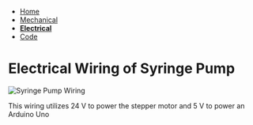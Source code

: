 - [Home](/Thompson-Syringe-Pump/index)
- [Mechanical](/Thompson-Syringe-Pump/index)
- **[Electrical](/Thompson-Syringe-Pump/index)**
- [Code](/Thompson-Syringe-Pump/index)

# Electrical Wiring of Syringe Pump

![Syringe Pump Wiring](/Thompson-Syringe-Pump/Assets/Breadboard-Wiring.jpg)

This wiring utilizes 24 V to power the stepper motor and 5 V to power an Arduino Uno
